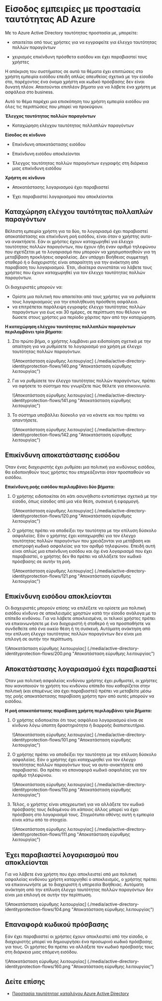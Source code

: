 <properties
    pageTitle="Είσοδος αντιμετωπίζει με προστασία Azure AD ταυτότητας | Microsoft Azure"
    description="Παρέχει μια επισκόπηση της εμπειρίας χρήστη όταν προστασία ταυτότητας έχει μετριάζεται ή remediated χρήστη ή όταν απαιτείται έλεγχος ταυτότητας πολλών παραγόντων από μια πολιτική."
    services="active-directory"
    keywords="προστασία ταυτότητας καταλόγου Azure active directory, cloud εφαρμογή εντοπισμού, τη Διαχείριση εφαρμογών, ασφαλείας, κινδύνου, επίπεδο κινδύνου, ευπάθεια, πολιτική ασφαλείας"
    documentationCenter=""
    authors="markusvi"
    manager="femila"
    editor=""/>

<tags
    ms.service="active-directory"
    ms.workload="identity"
    ms.tgt_pltfrm="na"
    ms.devlang="na"
    ms.topic="article"
    ms.date="08/16/2016"
    ms.author="markvi"/>

# <a name="sign-in-experiences-with-azure-ad-identity-protection"></a>Είσοδος εμπειρίες με προστασία ταυτότητας AD Azure

Με το Azure Active Directory ταυτότητας προστασία με, μπορείτε:

- απαιτείται από τους χρήστες για να εγγραφείτε για έλεγχο ταυτότητας πολλών παραγόντων

- χειρισμός επικίνδυνη πρόσθετα εισόδου και έχει παραβιαστεί τους χρήστες

Η απόκριση του συστήματος σε αυτά τα θέματα έχει επιπτώσεις στο χρήστη εμπειρία εισόδου επειδή απλώς απευθείας σχετικά με την είσοδο στο, παρέχοντας ένα όνομα χρήστη και κωδικό πρόσβασης δεν είναι δυνατή πλέον. Απαιτούνται επιπλέον βήματα για να λάβετε ένα χρήστη με ασφάλεια στο business.

Αυτό το θέμα παρέχει μια επισκόπηση του χρήστη εμπειρία εισόδου για όλες τις περιπτώσεις που μπορεί να προκύψουν.

**Έλεγχος ταυτότητας πολλών παραγόντων**

- Καταχώρηση ελέγχου ταυτότητας πολλαπλών παραγόντων



**Είσοδος σε κίνδυνο**

- Επικίνδυνη αποκατάστασης εισόδου

- Επικίνδυνη εισόδου αποκλείονται

- Έλεγχος ταυτότητας πολλών παραγόντων εγγραφής στη διάρκεια μιας επικίνδυνη εισόδου
 

**Χρήστη σε κίνδυνο**

- Αποκατάστασης λογαριασμού έχει παραβιαστεί

- Έχει παραβιαστεί λογαριασμού που αποκλείονται




## <a name="multi-factor-authentication-registration"></a>Καταχώρηση ελέγχου ταυτότητας πολλαπλών παραγόντων

Βέλτιστη εμπειρία χρήστη για τα δύο, το λογαριασμό έχει παραβιαστεί αποκατάστασης και επικίνδυνη ροή εισόδου, είναι όταν ο χρήστης αυτο-να ανακτήσετε. Εάν οι χρήστες έχουν καταχωρηθεί για έλεγχο ταυτότητας πολλών παραγόντων, που έχουν ήδη έναν αριθμό τηλεφώνου που σχετίζεται με το λογαριασμό που μπορούν να χρησιμοποιηθούν για τη μεταβίβαση προκλήσεις ασφαλείας. Δεν υπάρχει Βοήθειας συμμετοχή σταθερό ή ο διαχειριστής είναι απαραίτητη για την ανάκτηση από παραβίαση του λογαριασμού. Έτσι, ιδιαίτερα συνιστάται να λάβετε τους χρήστες που έχουν καταχωρηθεί για τον έλεγχο ταυτότητας πολλών παραγόντων. 

Οι διαχειριστές μπορούν να:

- Ορίστε μια πολιτική που απαιτείται από τους χρήστες για να ρυθμίσετε τους λογαριασμούς για την επαλήθευση πρόσθετη ασφάλεια. 
- να επιτρέπεται παράλειψη εγγραφής έλεγχο ταυτότητας πολλών παραγόντων για έως και 30 ημέρες, σε περίπτωση που θέλουν να δώσετε στους χρήστες μια περίοδο χάριτος πριν από την καταχώρηση.

**Η καταχώρηση ελέγχου ταυτότητας πολλαπλών παραγόντων περιλαμβάνει τρία βήματα:**

1. Στο πρώτο βήμα, ο χρήστης λαμβάνει μια ειδοποίηση σχετικά με την απαίτηση για να ρυθμίσετε το λογαριασμό για χρήση με έλεγχο ταυτότητας πολλών παραγόντων. 

    ![Αποκατάσταση εύρυθμης λειτουργίας] (./media/active-directory-identityprotection-flows/140.png "Αποκατάσταση εύρυθμης λειτουργίας")


2. Για να ρυθμίσετε τον έλεγχο ταυτότητας πολλών παραγόντων, πρέπει να αφήσετε το σύστημα που γνωρίζετε πώς θέλετε για επικοινωνία.

    ![Αποκατάσταση εύρυθμης λειτουργίας] (./media/active-directory-identityprotection-flows/141.png "Αποκατάσταση εύρυθμης λειτουργίας")
 
3. Το σύστημα υποβάλλει δύσκολο για να κάνετε και που πρέπει να απαντήσετε.

    ![Αποκατάσταση εύρυθμης λειτουργίας] (./media/active-directory-identityprotection-flows/142.png "Αποκατάσταση εύρυθμης λειτουργίας")

 



## <a name="risky-sign-in-recovery"></a>Επικίνδυνη αποκατάστασης εισόδου

Όταν ένας διαχειριστής έχει ρυθμίσει μια πολιτική για κινδύνους εισόδου, θα ειδοποιηθούν τους χρήστες που επηρεάζονται όταν προσπαθούν να εισόδου. 

**Επικίνδυνη ροής εισόδου περιλαμβάνει δύο βήματα:** 

1. Ο χρήστης ειδοποιείται ότι κάτι ασυνήθιστο εντοπίστηκε σχετικά με την είσοδο, όπως είσοδος από μια νέα θέση, συσκευή ή εφαρμογή. 

    ![Αποκατάσταση εύρυθμης λειτουργίας] (./media/active-directory-identityprotection-flows/120.png "Αποκατάσταση εύρυθμης λειτουργίας")

2. Ο χρήστης πρέπει να αποδείξει την ταυτότητα με την επίλυση δύσκολο ασφαλείας. Εάν ο χρήστης έχει καταχωρηθεί για τον έλεγχο ταυτότητας πολλών παραγόντων που χρειάζονται για μετάβαση και επιστροφή κωδικό ασφαλείας για τον αριθμό τηλεφώνου. Επειδή αυτή είναι απλώς μια επικίνδυνη εισόδου και όχι ένα λογαριασμό που έχει παραβιαστεί, ο χρήστης δεν θα πρέπει να αλλάξετε τον κωδικό πρόσβασης σε αυτήν τη ροή. 

    ![Αποκατάσταση εύρυθμης λειτουργίας] (./media/active-directory-identityprotection-flows/121.png "Αποκατάσταση εύρυθμης λειτουργίας")



 
## <a name="risky-sign-in-blocked"></a>Επικίνδυνη εισόδου αποκλείονται
Οι διαχειριστές μπορούν επίσης να επιλέξετε να ορίσετε μια πολιτική εισόδου κίνδυνο σε αποκλεισμός χρηστών κατά την είσοδο ανάλογα με το επίπεδο κινδύνου. Για να λάβετε αποκλεισμένα, οι τελικοί χρήστες πρέπει να επικοινωνήσετε με ένα διαχειριστή ή σταθερό ή να προσπαθήστε να συνδεθείτε από ένα οικείο θέση ή τη συσκευή. Αυτόματη ανάκτηση από την επίλυση έλεγχο ταυτότητας πολλών παραγόντων δεν είναι μια επιλογή σε αυτήν την περίπτωση.

![Αποκατάσταση εύρυθμης λειτουργίας] (./media/active-directory-identityprotection-flows/200.png "Αποκατάσταση εύρυθμης λειτουργίας")




## <a name="compromised-account-recovery"></a>Αποκατάστασης λογαριασμού έχει παραβιαστεί

Όταν μια πολιτική ασφαλείας κινδύνου χρήστης έχει ρυθμιστεί, οι χρήστες που ικανοποιούν το χρήστη του κινδύνου επίπεδο που καθορίζεται στην πολιτική (και επομένως ίσα έχει παραβιαστεί) πρέπει να μεταβείτε μέσω της ροής αποκατάστασης παραβίαση χρήστη πριν από αυτές μπορούν να εισόδου. 

**Η ροή αποκατάστασης παραβίαση χρήστη περιλαμβάνει τρία βήματα:**

1. Ο χρήστης ειδοποιείται ότι τους ασφάλεια λογαριασμού είναι σε κίνδυνο λόγω ύποπτη δραστηριότητα ή διαρροής διαπιστευτήρια.

    ![Αποκατάσταση εύρυθμης λειτουργίας] (./media/active-directory-identityprotection-flows/101.png "Αποκατάσταση εύρυθμης λειτουργίας")

2.  Ο χρήστης πρέπει να αποδείξει την ταυτότητα με την επίλυση δύσκολο ασφαλείας. Εάν ο χρήστης έχει καταχωρηθεί για τον έλεγχο ταυτότητας πολλών παραγόντων τους να αυτο-ανακτήσετε από παραβιαστεί. Θα πρέπει να επαναφορά κωδικό ασφαλείας για τον αριθμό τηλεφώνου. 

    ![Αποκατάσταση εύρυθμης λειτουργίας] (./media/active-directory-identityprotection-flows/110.png "Αποκατάσταση εύρυθμης λειτουργίας")


3.  Τέλος, ο χρήστης είναι υποχρεωτική για να αλλάξετε τον κωδικό πρόσβασής τους δεδομένου ότι κάποιος άλλος μπορεί να έχει πρόσβαση στο λογαριασμό τους. Στιγμιότυπα οθόνης αυτή η εμπειρία είναι κάτω από το στοιχείο.
 
    ![Αποκατάσταση εύρυθμης λειτουργίας] (./media/active-directory-identityprotection-flows/111.png "Αποκατάσταση εύρυθμης λειτουργίας")



## <a name="compromised-account-blocked"></a>Έχει παραβιαστεί λογαριασμού που αποκλείονται 

Για να λάβετε ένα χρήστη που έχει αποκλειστεί από μια πολιτική ασφαλείας κινδύνου χρήστη καταργηθεί ο αποκλεισμός, ο χρήστης πρέπει να επικοινωνήστε με το διαχειριστή ή υπηρεσία Βοήθειας. Αυτόματη ανάκτηση από την επίλυση έλεγχο ταυτότητας πολλών παραγόντων δεν είναι μια επιλογή σε αυτήν την περίπτωση.


![Αποκατάσταση εύρυθμης λειτουργίας] (./media/active-directory-identityprotection-flows/104.png "Αποκατάσταση εύρυθμης λειτουργίας")



 
## <a name="reset-password"></a>Επαναφορά κωδικού πρόσβασης

Εάν έχει παραβιαστεί οι χρήστες έχουν αποκλειστεί από την είσοδο, ο διαχειριστής μπορεί να δημιουργήσει ένα προσωρινό κωδικό πρόσβασης για τους. Οι χρήστες θα πρέπει να αλλάξετε τον κωδικό πρόσβασής τους στη διάρκεια μιας επόμενη εισόδου.

![Αποκατάσταση εύρυθμης λειτουργίας] (./media/active-directory-identityprotection-flows/160.png "Αποκατάσταση εύρυθμης λειτουργίας")


 




 

## <a name="see-also"></a>Δείτε επίσης

- [Προστασία ταυτότητας καταλόγου Azure Active Directory](active-directory-identityprotection.md) 
